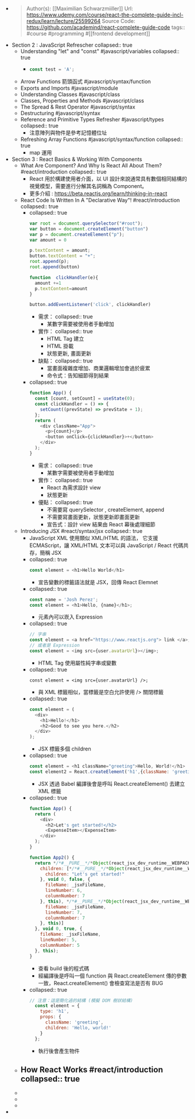 - > Author(s): [[Maximilian Schwarzmiiller]]
  > Url: https://www.udemy.com/course/react-the-complete-guide-incl-redux/learn/lecture/25599264
  > Source Code: https://github.com/academind/react-complete-guide-code
  > tags:: #course #programming #[[frontend development]]
- Section 2 : JavaScript Refrescher
  collapsed:: true
	- Understanding "let" and "const" #javascript/variables
	  collapsed:: true
		- ```js
		  const test = 'A';
		  ```
	- Arrow Functions 箭頭函式 #javascript/syntax/function
	- Exports and Imports #javascript/module
	- Understanding Classes #javascript/class
	- Classes, Properties and Methods #javascript/class
	- The Spread & Rest Operator #javascript/syntax
	- Destructuring #javascript/syntax
	- Reference and Primitive Types Refresher #javascript/types
	  collapsed:: true
		- 注意陣列與物件是參考記憶體位址
	- Refreshing Array Functions #javascript/syntax/function
	  collapsed:: true
		- map 運用
- Section 3 : React Basics & Working With Components
	- What Are Component? And Why Is React All About Them? #react/introduction
	  collapsed:: true
		- React 用於構建使用者介面，以 UI 設計來說通常具有數個相同結構的視覺模型，需要進行分解其名詞稱為 Component。
		- 更多介紹 : https://beta.reactjs.org/learn/thinking-in-react
	- React Code Is Written In A "Declarative Way"! #react/introduction
	  collapsed:: true
		- collapsed:: true
		  ```js
		  var root = document.querySelector("#root");
		  var button = document.createElement("button")
		  var p = document.createElement("p");
		  var amount = 0 
		  
		  p.textContent = amount;
		  button.textContent = "+";
		  root.append(p);
		  root.append(button)
		  
		  function  clickHandler(e){
		    amount +=1
		    p.textContent=amount
		  }
		  
		  button.addEventListener('click', clickHandler)
		  ```
			- 需求：
			  collapsed:: true
				- 某數字需要被使用者手動增加
			- 實作：
			  collapsed:: true
				- HTML Tag 建立
				- HTML 掛載
				- 狀態更新, 畫面更新
			- 缺點：
			  collapsed:: true
				- 當畫面複雜度增加、商業邏輯增加會過於疲累
				- 命令式：告知細節得到結果
		- collapsed:: true
		  ```js
		  function App() {
		    const [count, setCount] = useState(0);
		    const clickHandler = () => {
		      setCount((prevState) => prevState + 1);
		    };
		    return (
		      <div className="App">
		        <p>{count}</p>
		        <button onClick={clickHandler}>+</button>
		      </div>
		    );
		  }
		  ```
			- 需求：
			  collapsed:: true
				- 某數字需要被使用者手動增加
			- 實作：
			  collapsed:: true
				- React 為需求設計 view
				- 狀態更新
			- 優點：
			  collapsed:: true
				- 不需要寫 querySelector ,  createElement, append
				- 不需要寫畫面更新，狀態更新即畫面更新
				- 宣告式：設計 view 結果由 React 幕後處理細節
	- Introducing JSX #react/syntax/jsx
	  collapsed:: true
		- JavaScript XML 使用類似 XML/HTML 的語法， 它支援 ECMAScript，讓 XML/HTML 文本可以與 JavaScript / React 代碼共存，簡稱 JSX
		- collapsed:: true
		  ```js
		  const element = <h1>Hello World</h1>
		  ```
			- 宣告變數的標籤語法就是 JSX，回傳 React Elemnet
		- collapsed:: true
		  ```js
		  const name = 'Josh Perez';
		  const element = <h1>Hello, {name}</h1>;
		  ```
			- 元素內可以崁入 Expression
		- collapsed:: true
		  ```js
		  // 字串
		  const element = <a href="https://www.reactjs.org"> link </a>;
		  // 或者是 Expression
		  const element = <img src={user.avatarUrl}></img>;
		  ```
			- HTML Tag 使用屬性純字串或變數
		- collapsed:: true
		  ```
		  const element = <img src={user.avatarUrl} />;
		  ```
			- 與 XML 標籤相似，當標籤是空白允許使用 /> 關閉標籤
		- collapsed:: true
		  ```js
		  const element = (
		    <div>
		      <h1>Hello!</h1>
		      <h2>Good to see you here.</h2>
		    </div>
		  );
		  ```
			- JSX 標籤多個 children
		- collapsed:: true
		  ```js
		  const element = <h1 className="greeting">Hello, World!</h1>
		  const element2 = React.createElement('h1',{className: 'greeting'},'Hello, World!');
		  ```
			- JSX 透過 Babel 編譯後會是呼叫 React.createElement() 去建立 XML 標籤
		- collapsed:: true
		  ```js
		  function App() {
		    return (
		      <div>
		        <h2>Let's get started!</h2>
		        <ExpenseItem></ExpenseItem>
		      </div>
		    );
		  }
		  
		  function App2() {
		    return */*#__PURE__*/*Object(react_jsx_dev_runtime__WEBPACK_IMPORTED_MODULE_1__["jsxDEV"])("div", {
		      children: [*/*#__PURE__*/*Object(react_jsx_dev_runtime__WEBPACK_IMPORTED_MODULE_1__["jsxDEV"])("h2", {
		        children: "Let's get started!"
		      }, void 0, false, {
		        fileName: _jsxFileName,
		        lineNumber: 6,
		        columnNumber: 7
		      }, this), */*#__PURE__*/*Object(react_jsx_dev_runtime__WEBPACK_IMPORTED_MODULE_1__["jsxDEV"])(_components_ExpenseItem__WEBPACK_IMPORTED_MODULE_0__["default"], {}, void 0, false, {
		        fileName: _jsxFileName,
		        lineNumber: 7,
		        columnNumber: 7
		      }, this)]
		    }, void 0, true, {
		      fileName: _jsxFileName,
		      lineNumber: 5,
		      columnNumber: 5
		    }, this);
		  }
		  ```
			- 查看 build 後的程式碼
			- 經編譯後是呼叫一個 function 與 React.createElement 傳的參數一致，React.createElement() 會檢查寫法是否有 BUG
		- collapsed:: true
		  ```js
		  // 注意：這是簡化過的結構 (模擬 DOM 樹狀結構)
		    const element = {
		      type: 'h1',
		      props: {
		        className: 'greeting',
		        children: 'Hello, world!'
		      }
		    };
		  ```
			- 執行後會產生物件
	- How React Works #react/introduction
	  collapsed:: true
		-
	-
	-
	-
-